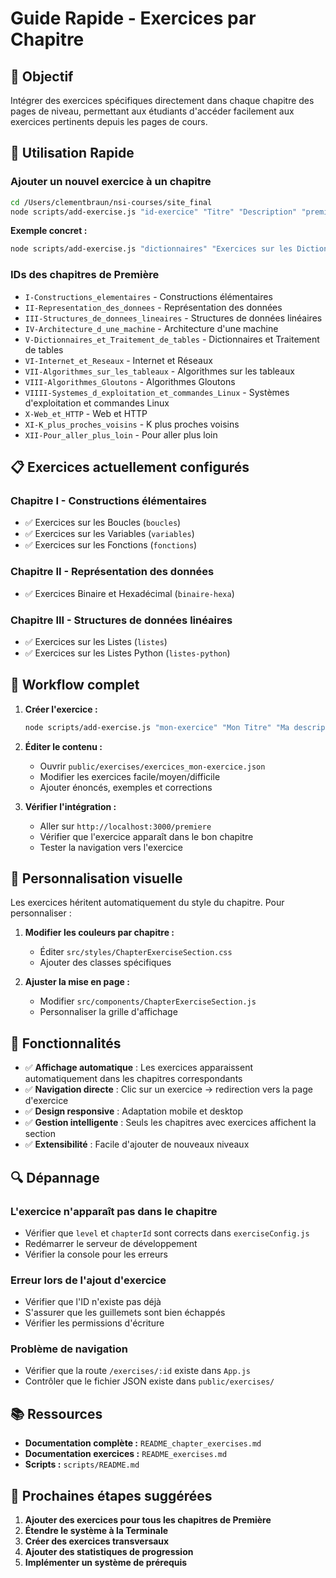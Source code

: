 # Guide Rapide - Exercices par Chapitre

## 🎯 Objectif

Intégrer des exercices spécifiques directement dans chaque chapitre des pages de niveau, permettant aux étudiants d'accéder facilement aux exercices pertinents depuis les pages de cours.

## 🚀 Utilisation Rapide

### Ajouter un nouvel exercice à un chapitre

```bash
cd /Users/clementbraun/nsi-courses/site_final
node scripts/add-exercise.js "id-exercice" "Titre" "Description" "premiere" "ID-Chapitre" "Titre du Chapitre"
```

**Exemple concret :**
```bash
node scripts/add-exercise.js "dictionnaires" "Exercices sur les Dictionnaires" "Manipulez les dictionnaires Python" "premiere" "V-Dictionnaires_et_Traitement_de_tables" "Dictionnaires et Traitement de tables"
```

### IDs des chapitres de Première

- `I-Constructions_elementaires` - Constructions élémentaires
- `II-Representation_des_donnees` - Représentation des données  
- `III-Structures_de_donnees_lineaires` - Structures de données linéaires
- `IV-Architecture_d_une_machine` - Architecture d'une machine
- `V-Dictionnaires_et_Traitement_de_tables` - Dictionnaires et Traitement de tables
- `VI-Internet_et_Reseaux` - Internet et Réseaux
- `VII-Algorithmes_sur_les_tableaux` - Algorithmes sur les tableaux
- `VIII-Algorithmes_Gloutons` - Algorithmes Gloutons
- `VIIII-Systemes_d_exploitation_et_commandes_Linux` - Systèmes d'exploitation et commandes Linux
- `X-Web_et_HTTP` - Web et HTTP
- `XI-K_plus_proches_voisins` - K plus proches voisins
- `XII-Pour_aller_plus_loin` - Pour aller plus loin

## 📋 Exercices actuellement configurés

### Chapitre I - Constructions élémentaires
- ✅ Exercices sur les Boucles (`boucles`)
- ✅ Exercices sur les Variables (`variables`) 
- ✅ Exercices sur les Fonctions (`fonctions`)

### Chapitre II - Représentation des données
- ✅ Exercices Binaire et Hexadécimal (`binaire-hexa`)

### Chapitre III - Structures de données linéaires
- ✅ Exercices sur les Listes (`listes`)
- ✅ Exercices sur les Listes Python (`listes-python`)

## 🔧 Workflow complet

1. **Créer l'exercice :**
   ```bash
   node scripts/add-exercise.js "mon-exercice" "Mon Titre" "Ma description" "premiere" "III-Structures_de_donnees_lineaires" "Structures de données linéaires"
   ```

2. **Éditer le contenu :**
   - Ouvrir `public/exercises/exercices_mon-exercice.json`
   - Modifier les exercices facile/moyen/difficile
   - Ajouter énoncés, exemples et corrections

3. **Vérifier l'intégration :**
   - Aller sur `http://localhost:3000/premiere`
   - Vérifier que l'exercice apparaît dans le bon chapitre
   - Tester la navigation vers l'exercice

## 🎨 Personnalisation visuelle

Les exercices héritent automatiquement du style du chapitre. Pour personnaliser :

1. **Modifier les couleurs par chapitre :**
   - Éditer `src/styles/ChapterExerciseSection.css`
   - Ajouter des classes spécifiques

2. **Ajuster la mise en page :**
   - Modifier `src/components/ChapterExerciseSection.js`
   - Personnaliser la grille d'affichage

## 📱 Fonctionnalités

- ✅ **Affichage automatique** : Les exercices apparaissent automatiquement dans les chapitres correspondants
- ✅ **Navigation directe** : Clic sur un exercice → redirection vers la page d'exercice
- ✅ **Design responsive** : Adaptation mobile et desktop
- ✅ **Gestion intelligente** : Seuls les chapitres avec exercices affichent la section
- ✅ **Extensibilité** : Facile d'ajouter de nouveaux niveaux

## 🔍 Dépannage

### L'exercice n'apparaît pas dans le chapitre
- Vérifier que `level` et `chapterId` sont corrects dans `exerciseConfig.js`
- Redémarrer le serveur de développement
- Vérifier la console pour les erreurs

### Erreur lors de l'ajout d'exercice
- Vérifier que l'ID n'existe pas déjà
- S'assurer que les guillemets sont bien échappés
- Vérifier les permissions d'écriture

### Problème de navigation
- Vérifier que la route `/exercises/:id` existe dans `App.js`
- Contrôler que le fichier JSON existe dans `public/exercises/`

## 📚 Ressources

- **Documentation complète :** `README_chapter_exercises.md`
- **Documentation exercices :** `README_exercises.md`
- **Scripts :** `scripts/README.md`

## 🎯 Prochaines étapes suggérées

1. **Ajouter des exercices pour tous les chapitres de Première**
2. **Étendre le système à la Terminale**
3. **Créer des exercices transversaux**
4. **Ajouter des statistiques de progression**
5. **Implémenter un système de prérequis**